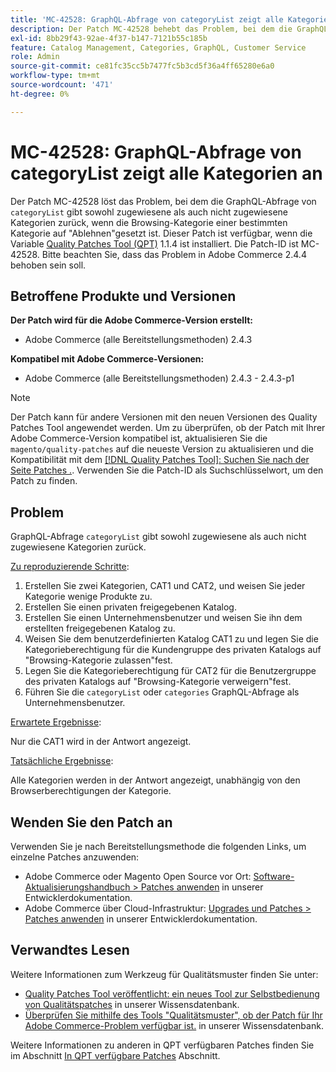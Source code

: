 ```yaml
---
title: 'MC-42528: GraphQL-Abfrage von categoryList zeigt alle Kategorien an'
description: Der Patch MC-42528 behebt das Problem, bei dem die GraphQL-Abfrage von "categoryList"sowohl zugewiesene als auch nicht zugewiesene Kategorien zurückgibt, wenn die Browsing-Kategorie einer bestimmten Kategorie auf "Ablehnen"gesetzt ist. Dieser Patch ist verfügbar, wenn das [Quality Patches Tool (QPT)](/help/announcements/adobe-commerce-announcements/magento-quality-patches-released-new-tool-to-self-serve-quality-patches.md) 1.1.4 installiert ist. Die Patch-ID ist MC-42528. Bitte beachten Sie, dass das Problem in Adobe Commerce 2.4.4 behoben sein soll.
exl-id: 8bb29f43-92ae-4f37-b147-7121b55c185b
feature: Catalog Management, Categories, GraphQL, Customer Service
role: Admin
source-git-commit: ce81fc35cc5b7477fc5b3cd5f36a4ff65280e6a0
workflow-type: tm+mt
source-wordcount: '471'
ht-degree: 0%

---
```


# MC-42528: GraphQL-Abfrage von categoryList zeigt alle Kategorien an

Der Patch MC-42528 löst das Problem, bei dem die GraphQL-Abfrage von `categoryList` gibt sowohl zugewiesene als auch nicht zugewiesene Kategorien zurück, wenn die Browsing-Kategorie einer bestimmten Kategorie auf &quot;Ablehnen&quot;gesetzt ist. Dieser Patch ist verfügbar, wenn die Variable [Quality Patches Tool (QPT)](/help/announcements/adobe-commerce-announcements/magento-quality-patches-released-new-tool-to-self-serve-quality-patches.md) 1.1.4 ist installiert. Die Patch-ID ist MC-42528. Bitte beachten Sie, dass das Problem in Adobe Commerce 2.4.4 behoben sein soll.

## Betroffene Produkte und Versionen

**Der Patch wird für die Adobe Commerce-Version erstellt:**

* Adobe Commerce (alle Bereitstellungsmethoden) 2.4.3

**Kompatibel mit Adobe Commerce-Versionen:**

* Adobe Commerce (alle Bereitstellungsmethoden) 2.4.3 - 2.4.3-p1

>[!NOTE]
>
>Der Patch kann für andere Versionen mit den neuen Versionen des Quality Patches Tool angewendet werden. Um zu überprüfen, ob der Patch mit Ihrer Adobe Commerce-Version kompatibel ist, aktualisieren Sie die `magento/quality-patches` auf die neueste Version zu aktualisieren und die Kompatibilität mit dem [[!DNL Quality Patches Tool]: Suchen Sie nach der Seite Patches .](https://devdocs.magento.com/quality-patches/tool.html#patch-grid). Verwenden Sie die Patch-ID als Suchschlüsselwort, um den Patch zu finden.

## Problem

GraphQL-Abfrage `categoryList` gibt sowohl zugewiesene als auch nicht zugewiesene Kategorien zurück.

<u>Zu reproduzierende Schritte</u>:

1. Erstellen Sie zwei Kategorien, CAT1 und CAT2, und weisen Sie jeder Kategorie wenige Produkte zu.
1. Erstellen Sie einen privaten freigegebenen Katalog.
1. Erstellen Sie einen Unternehmensbenutzer und weisen Sie ihn dem erstellten freigegebenen Katalog zu.
1. Weisen Sie dem benutzerdefinierten Katalog CAT1 zu und legen Sie die Kategorieberechtigung für die Kundengruppe des privaten Katalogs auf &quot;Browsing-Kategorie zulassen&quot;fest.
1. Legen Sie die Kategorieberechtigung für CAT2 für die Benutzergruppe des privaten Katalogs auf &quot;Browsing-Kategorie verweigern&quot;fest.
1. Führen Sie die `categoryList` oder `categories` GraphQL-Abfrage als Unternehmensbenutzer.

<u>Erwartete Ergebnisse</u>:

Nur die CAT1 wird in der Antwort angezeigt.

<u>Tatsächliche Ergebnisse</u>:

Alle Kategorien werden in der Antwort angezeigt, unabhängig von den Browserberechtigungen der Kategorie.

## Wenden Sie den Patch an

Verwenden Sie je nach Bereitstellungsmethode die folgenden Links, um einzelne Patches anzuwenden:

* Adobe Commerce oder Magento Open Source vor Ort: [Software-Aktualisierungshandbuch > Patches anwenden](https://devdocs.magento.com/guides/v2.4/comp-mgr/patching/mqp.html) in unserer Entwicklerdokumentation.
* Adobe Commerce über Cloud-Infrastruktur: [Upgrades und Patches > Patches anwenden](https://devdocs.magento.com/cloud/project/project-patch.html) in unserer Entwicklerdokumentation.

## Verwandtes Lesen

Weitere Informationen zum Werkzeug für Qualitätsmuster finden Sie unter:

* [Quality Patches Tool veröffentlicht: ein neues Tool zur Selbstbedienung von Qualitätspatches](/help/announcements/adobe-commerce-announcements/magento-quality-patches-released-new-tool-to-self-serve-quality-patches.md) in unserer Wissensdatenbank.
* [Überprüfen Sie mithilfe des Tools &quot;Qualitätsmuster&quot;, ob der Patch für Ihr Adobe Commerce-Problem verfügbar ist.](/help/support-tools/patches-available-in-qpt-tool/check-patch-for-magento-issue-with-magento-quality-patches.md) in unserer Wissensdatenbank.

Weitere Informationen zu anderen in QPT verfügbaren Patches finden Sie im Abschnitt [In QPT verfügbare Patches](https://support.magento.com/hc/en-us/sections/360010506631-Patches-available-in-MQP-tool-) Abschnitt.
